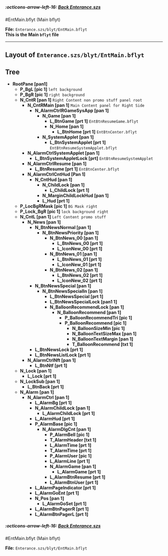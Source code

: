 ##### :octicons-arrow-left-16: [Back Enterance.szs](index.md)

#EntMain.bflyt (Main bflyt)

**File:** `Enterance.szs/blyt/EntMain.bflyt`<br>
**This is the Main `bflyt` file**

---

## Layout of `Enterance.szs/blyt/EntMain.bflyt `

<!-- prettier-ignore -->

## Tree

-	**RootPane [pan1]**
	-	**P_BgL [pic 1]** `left background`
	-	**P_BgR [pic 1]** `right background`
	-	**N_CntR [pan 1]** `Right Content non promo stuff panel root`
		-	**N_CntRMain [pan 1]** `Main Content panel for Right Side`
			-	**N_AlarmCtrlRGameSysApp [pan 1]**
				-	**N_Game [pan 1]**
					-	**L_BtnGame [prt 1]** `EntBtnResumeGame.bflyt`
					-	**N_Home [pan 1]**
						-	**L_BtnHome [prt 1]** `EntBtnCenter.bflyt`
				-	**N_SystemApplet [pan 1]**
					-	**L_BtnSystemApplet [prt 1]** `EntBtnResumeSystemApplet.bflyt`
		-	**N_AlarmCtrlSystemApplet [pan 1]**
			-	**L_BtnSystemAppletLock [prt]** `EntBtnResumeSystemApplet`
		-	**N_AlarmCtrlResume [pan 1]**
			-	**L_BtnResume [prt 1]** `EntBtnCenter.bflyt`
		-	**N_AlarmCtrlCntHud [Pan 1]**
			-	**N_CntHud [pan 1]**
				-	**N_ChildLock [pan 1]**
					-	**L_ChildLock [prt 1]**
				-	**N_MarginChildLockHud [pan 1]**
				-	**L_Hud [prt 1]**
	-	**P_LocBgRMask [pic 1]** `BG Mask right`
	-	**P_Lock_BgR [pic 1]** `lock background right`
	-	**N_CntL [pan 1]** `Left Content promo stuff`
		-	**N_News [pan 1]**
			-	**N_BtnNewsNormal [pan 1]**
				-	**N_BtnNewsPriority [pan 1]**
					-	**N_BtnNews_00 [pan 1]**
						-	**L_BtnNews_00 [prt 1]**
						-	**L_IconNew_00 [prt 1]**
					-	**N_BtnNews_01 [pan 1]**
						-	**L_BtnNews_01 [prt 1]**
						-	**L_IconNew_01 [prt 1]**
					-	**N_BtnNews_02 [pan 1]**
						-	**L_BtnNews_02 [prt 1]**
						-	**L_IconNew_02 [prt 1]**
			-	**N_BtnNewsSpecial [pan 1]**
				-	**N_BtnNewsSpecialIn [pan 1]**
					-	**L_BtnNewsSpecial [prt 1]**
					-	**L_BtnNewsSpecialLock [pan1 1]**
					-	**N_BalloonRecommendLock [pan 1]**
						-	**N_BalloonRecommend [pan 1]**
							-	**P_BalloonRecommendTri [pic 1]**
							-	**P_BalloonRecommend [pic 1]**
								-	**N_BalloonSizeMin [pic 1]**
								-	**N_BalloonTextSizeMax [pan 1]**
								-	**N_BalloonTextMargin [pan 1]**
								-	**T_BalloonRecommend [txt 1]**
			-	**L_BtnNewsLock [prt 1]**
			-	**L_BtnNewsListLock [prt 1]**
		-	**N_AlarmCtrlNft [pan 1]**
			-	**L_BtnNtf [prt 1]**
	-	**N_Lock [pan 1]**
		-	**L_Lock [prt 1]**
	-	**N_LockSub [pan 1]**
		-	**L_BtnBack [prt 1]**
	-	**N_Alarm [pan 1]**
		-	**N_AlarmCtrl [pan 1]**
			-	**L_AlarmBg [prt 1]**
			-	**N_AlarmChildLock [pan 1]**
				-	**L_AlarmChildLock [prt 1]**
			-	**L_AlarmHud [prt 1]**
			-	**P_AlarmBase [pic 1]**
				-	**N_AlarmDlgCnt [pan 1]**
					-	**P_AlarmBell [pic 1]**
					-	**T_AlarmHeader [txt 1]**
					-	**L_AlarmTime [prt 1]**
					-	**T_AlarmTime [prt 1]**
					-	**P_AlarmUser [pic 1]**
					-	**L_AlarmLine [prt 1]**
					-	**N_AlarmGame [pan 1]**
						-	**L_AlarmGame [prt 1]**
					-	**L_AlarmBtnResume [prt 1]**
					-	**L_AlarmBtnUser [prt 1]**
			-	**L_AlarmPageIndicator [prt 1]**
			-	**L_AlarmGoEnt [prt 1]**
			-	**N_Pos [pan 1]**
				-	**L_AlarmGoSet [prt 1]**
			-	**L_AlarmBtnPagerR [prt 1]**
			-	**L_AlarmBtnPagerL [prt 1]**
			
##### :octicons-arrow-left-16: [Back Enterance.szs](index.md)

#EntMain.bflyt (Main bflyt)

**File:** `Enterance.szs/blyt/EntMain.bflyt`<br>